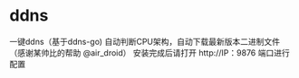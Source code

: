 # ddns
一键ddns（基于ddns-go)
自动判断CPU架构，自动下载最新版本二进制文件（感谢某帅比的帮助 @air_droid）
安装完成后请打开 http://IP：9876 端口进行配置
